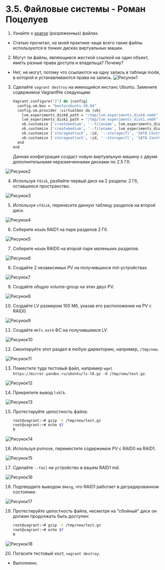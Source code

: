 # 3.5. Файловые системы - Роман Поцелуев

1. Узнайте о [sparse](https://ru.wikipedia.org/wiki/%D0%A0%D0%B0%D0%B7%D1%80%D0%B5%D0%B6%D1%91%D0%BD%D0%BD%D1%8B%D0%B9_%D1%84%D0%B0%D0%B9%D0%BB) (разряженных) файлах.
   
  - Статью прочитал, на моей практике чаще всего такие файлы используются в тонких дисках виртуальных машин.

2. Могут ли файлы, являющиеся жесткой ссылкой на один объект, иметь разные права доступа и владельца? Почему?

  - Нет, не могут, потому что ссылаются на одну запись в таблице inode, в которой и устанавливаются права на запись.
![Рисунок1](img/01.png)

3. Сделайте `vagrant destroy` на имеющийся инстанс Ubuntu. Замените содержимое Vagrantfile следующим:

    ```bash
    Vagrant.configure("2") do |config|
      config.vm.box = "bento/ubuntu-20.04"
      config.vm.provider :virtualbox do |vb|
        lvm_experiments_disk0_path = "/tmp/lvm_experiments_disk0.vmdk"
        lvm_experiments_disk1_path = "/tmp/lvm_experiments_disk1.vmdk"
        vb.customize ['createmedium', '--filename', lvm_experiments_disk0_path, '--size', 2560]
        vb.customize ['createmedium', '--filename', lvm_experiments_disk1_path, '--size', 2560]
        vb.customize ['storageattach', :id, '--storagectl', 'SATA Controller', '--port', 1, '--device', 0, '--type', 'hdd', '--medium', lvm_experiments_disk0_path]
        vb.customize ['storageattach', :id, '--storagectl', 'SATA Controller', '--port', 2, '--device', 0, '--type', 'hdd', '--medium', lvm_experiments_disk1_path]
      end
    end
    ```

    Данная конфигурация создаст новую виртуальную машину с двумя дополнительными неразмеченными дисками по 2.5 Гб.

![Рисунок2](img/02.png)

4. Используя `fdisk`, разбейте первый диск на 2 раздела: 2 Гб, оставшееся пространство.

![Рисунок3](img/03.png)

5. Используя `sfdisk`, перенесите данную таблицу разделов на второй диск.

![Рисунок4](img/04.png)

6. Соберите `mdadm` RAID1 на паре разделов 2 Гб.

![Рисунок5](img/05.png)

7. Соберите `mdadm` RAID0 на второй паре маленьких разделов.

![Рисунок6](img/06.png)

8. Создайте 2 независимых PV на получившихся md-устройствах.

![Рисунок7](img/07.png)

9. Создайте общую volume-group на этих двух PV.

![Рисунок8](img/08.png)

10. Создайте LV размером 100 Мб, указав его расположение на PV с RAID0.

![Рисунок9](img/09.png)

11. Создайте `mkfs.ext4` ФС на получившемся LV.

![Рисунок10](img/10.png)

12. Смонтируйте этот раздел в любую директорию, например, `/tmp/new`.

![Рисунок11](img/11.png)

13. Поместите туда тестовый файл, например `wget https://mirror.yandex.ru/ubuntu/ls-lR.gz -O /tmp/new/test.gz`.

![Рисунок12](img/12.png)

14. Прикрепите вывод `lsblk`.

![Рисунок13](img/13.png)

15. Протестируйте целостность файла:

    ```bash
    root@vagrant:~# gzip -t /tmp/new/test.gz
    root@vagrant:~# echo $?
    0
    ```
![Рисунок14](img/14.png)

16. Используя pvmove, переместите содержимое PV с RAID0 на RAID1.

![Рисунок15](img/15.png)

17. Сделайте `--fail` на устройство в вашем RAID1 md.

![Рисунок16](img/16.png)

18. Подтвердите выводом `dmesg`, что RAID1 работает в деградированном состоянии.

![Рисунок17](img/17.png)

19. Протестируйте целостность файла, несмотря на "сбойный" диск он должен продолжать быть доступен:

    ```bash
    root@vagrant:~# gzip -t /tmp/new/test.gz
    root@vagrant:~# echo $?
    0
    ```

![Рисунок18](img/18.png)

20. Погасите тестовый хост, `vagrant destroy`.

  - Выполнено.